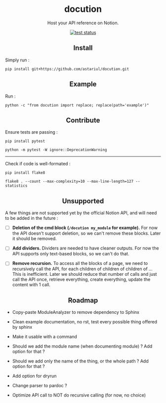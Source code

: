 <h1 align="center">docution</h1>
<p align="center">Host your API reference on Notion.</p>

<p align="center"><a href="https://github.com/astariul/docution/actions"><img src="https://github.com/astariul/docution/workflows/tests/badge.svg" alt="test status" /></a></p>

<h2 align="center">Install</h2>

Simply run :

```console
pip install git+https://github.com/astariul/docution.git
```

<h2 align="center">Example</h2>

Run :

```console
python -c "from docution import replace; replace(path='example')"
```

<h2 align="center">Contribute</h2>

Ensure tests are passing :

```console
pip install pytest

python -m pytest -W ignore::DeprecationWarning
```

---

Check if code is well-formated :

```console
pip install flake8

flake8 . --count --max-complexity=10 --max-line-length=127 --statistics
```

<h2 align="center">Unsupported</h2>

A few things are not supported yet by the official Notion API, and will need to be added in the future :


- [ ] **Deletion of the cmd block (`/docution my_module` for example).** For now the API doesn't support deletion, so we can't remove these blocks. Later it should be removed.
- [ ] **Add dividers.** Dividers are needed to have cleaner outputs. For now the API supports only text-based blocks, so we can't do that.
- [ ] **Remove recursion.** To access all the blocks of a page, we need to recursively call the API, for each children of children of children of ... This is inefficient. Later we should reduce that number of calls and just call the API once, retrieve everything, create everything, update the content with 1 call.


<h2 align="center">Roadmap</h2>

* Copy-paste ModuleAnalyzer to remove dependency to Sphinx
* Clean example documentation, no rst, test every possible thing offered by sphinx
* Make it usable with a command


* Should we add the module name (when documenting module) ? Add option for that ?
* Should we add only the name of the thing, or the whole path ? Add option for that ?
* Add option for dryrun
* Change parser to pardoc ?
* Optimize API call to NOT do recursive calling (for now, no choice)

